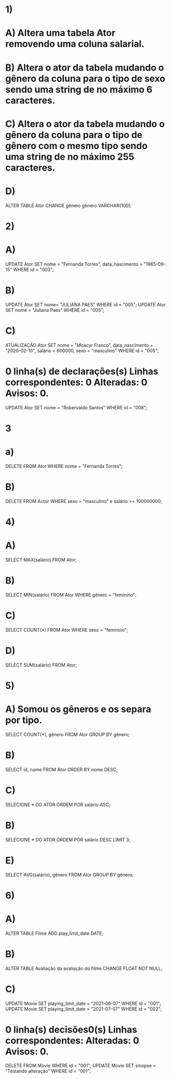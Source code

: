 # 1)
# A) Altera uma tabela Ator removendo uma coluna salarial.
# B) Altera o ator da tabela mudando o gênero da coluna para o tipo de sexo sendo uma string de no máximo 6 caracteres.
# C) Altera o ator da tabela mudando o gênero da coluna para o tipo de gênero com o mesmo tipo sendo uma string de no máximo 255 caracteres.
# D)
ALTER TABLE Ator CHANGE gênero gênero VARCHAR(100);
# 2)
# A)
UPDATE Ator SET nome = "Fernanda Torres", data_nascimento = "1965-09-15" WHERE id = "003";
# B)
UPDATE Ator SET nome= "JULIANA PAES" WHERE id = "005";
UPDATE Ator SET nome = "Juliana Paes" WHERE id = "005";
# C)
ATUALIZAÇÃO Ator SET nome = "Moacyr Franco", data_nascimento = "2020-02-10", salário = 600000, sexo = "masculino" WHERE id = "005";
# 0 linha(s) de declarações(s) Linhas correspondentes: 0 Alteradas: 0 Avisos: 0.
UPDATE Ator SET nome = "Robervaldo Santos" WHERE id = "008";
# 3
# a)
DELETE FROM Ator WHERE nome = "Fernanda Torres";
# B)
DELETE FROM Actor WHERE sexo = "masculino" e salário >= 100000000;
# 4)
# A)
SELECT MAX(salário) FROM Ator;
# B)
SELECT MIN(salário) FROM Ator WHERE gênero = "feminino";
# C)
SELECT COUNT(*) FROM Ator WHERE sexo = "feminino";
# D)
SELECT SUM(salário) FROM Ator;
# 5)
# A) Somou os gêneros e os separa por tipo.
SELECT COUNT(*), gênero FROM Ator GROUP BY gênero;
# B)
SELECT id, nome FROM Ator ORDER BY nome DESC;
# C)
SELECIONE * DO ATOR ORDEM POR salário ASC;
# B)
SELECIONE * DO ATOR ORDEM POR salário DESC LIMIT 3;
# E)
SELECT AVG(salário), gênero FROM Ator GROUP BY gênero;
# 6)
# A)
ALTER TABLE Filme ADD play_limit_date DATE;
# B)
ALTER TABLE Avaliação da avaliação do filme CHANGE FLOAT NOT NULL;
# C)
UPDATE Movie SET playing_limit_date = "2021-06-07" WHERE id = "001";
UPDATE Movie SET playing_limit_date = "2021-07-07" WHERE id = "002";
# 0 linha(s) decisões0(s) Linhas correspondentes: Alteradas: 0 Avisos: 0.
DELETE FROM Movie WHERE id = "001";
UPDATE Movie SET sinopse = "Testando alteração" WHERE id = "001";